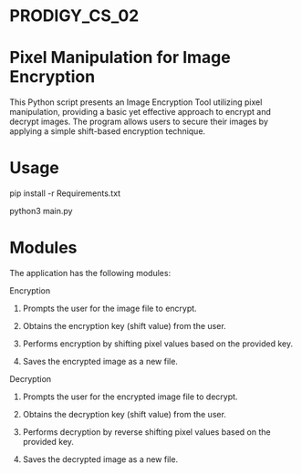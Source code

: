# PRODIGY_CS_02
# Pixel Manipulation for Image Encryption

This Python script presents an Image Encryption Tool utilizing pixel manipulation, providing a basic yet effective approach to encrypt and decrypt images. The program allows users to secure their images by applying a simple shift-based encryption technique.

# Usage
pip install -r Requirements.txt

python3 main.py

# Modules
The application has the following modules:

Encryption

1. Prompts the user for the image file to encrypt.

2. Obtains the encryption key (shift value) from the user.

3. Performs encryption by shifting pixel values based on the provided key.

4. Saves the encrypted image as a new file.

Decryption

1. Prompts the user for the encrypted image file to decrypt.

2. Obtains the decryption key (shift value) from the user.

3. Performs decryption by reverse shifting pixel values based on the provided key.

4. Saves the decrypted image as a new file.